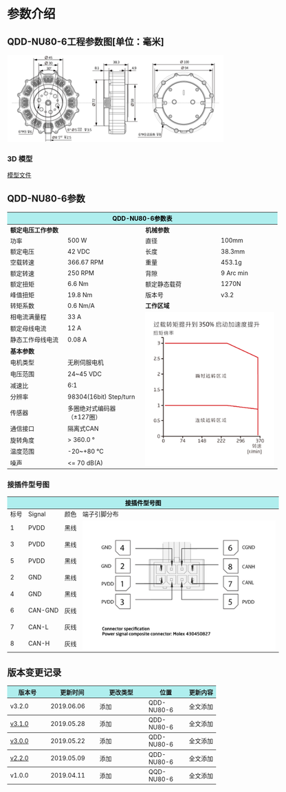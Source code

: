 # 参数介绍 
## QDD-NU80-6工程参数图[单位：毫米]
![QDD-NU80-6_v3_2]( ../img/Qdd_NU80_6_v3_2三视图.png ) 
### 3D 模型
[模型文件]( ../img/QDD-NU80-6_v3_2.step.zip )


## QDD-NU80-6参数

<table style="width:700px"><thead><tr><th colspan="4" style="background: PaleTurquoise; color: black;">QDD-NU80-6参数表</th></tr></thead><tbody><tr><td colspan="2" width=50%><b>额定电压工作参数</b></td><td colspan="2" width=50%><b>机械参数</b></td></tr><tr><td>功率</td><td> 500 W</td><td>直径</td><td>100mm</td></tr><tr><td>额定电压</td><td>42 VDC</td><td>长度</td><td>38.3mm</td></tr><tr><td>空载转速</td><td>366.67 RPM</td><td>重量</td><td> 453.1g</td></tr><tr><td>额定转速</td><td>250 RPM</td><td>背隙</td><td>9 Arc min</td></tr><tr><td>额定扭矩</td><td>6.6 Nm</td><td>额定静态载荷</td><td>1270N</td></tr><tr><td>峰值扭矩</td><td>19.8 Nm</td><td>版本号</td><td>v3.2</td></tr><tr><td>转矩系数</td><td>0.6 Nm/A</td><td colspan="2"><b>工作区域</b></td></tr><tr><td>相电流满量程</td><td>33 A</td><td colspan="2" rowspan="13"><img src="../img/QDD-NU80-6_v3_0曲线.png" style="width:300px"></td></tr><tr><td>额定母线电流</td><td>12 A</td></tr><tr><td>静态工作母线电流</td><td>0.08  A</td></tr><tr><td colspan="2"><b>基本参数</b></td></tr><tr><td>电机类型</td><td>无刷伺服电机</td></tr><tr><td>电压范围</td><td>24~45 VDC</td></tr><tr><td>减速比</td><td>6:1</td></tr><tr><td>分辨率</td><td>98304(16bit) Step/turn  </td></tr><tr><td>传感器</td><td>多圈绝对式编码器</br>（±127圈）</td></tr><tr><td>通信接口</td><td>隔离式CAN</td></tr><tr><td>旋转角度</td><td>> 360.0 °</td></tr><tr><td>温度范围</td><td>-20~+80 °C</td></tr><tr><td>噪声</td><td><= 70 dB(A)</td></tr></tbody></table>


### 接插件型号图

<table class="tableizer-table" style="width:700px">
<thead><tr class="tableizer-firstrow"><th colspan="4" style="background: PaleTurquoise; color: black;">接插件型号图</th></tr></thead><tbody><tr><td>标号</td><td>Signal</td><td>颜色</td><td >端子引脚分布</td></tr><tr><td>1</td><td>PVDD</td><td>黑线</td><td rowspan="9"><img src="../img/配线2-2.png" style="width:450px"></td></tr><tr><td>3</td><td>PVDD</td><td>黑线</td></tr><tr><td>5</td><td>PVDD</td><td>黑线</td></tr><tr><td>2</td><td>GND</td><td>黑线</td></tr><tr><td>4</td><td>GND</td><td>黑线</td></tr><tr><td>6</td><td>CAN-GND</td><td>灰线</td></tr><tr><td>7</td><td>CAN-L</td><td>灰线</td></tr><tr><td>8</td><td>CAN-H</td><td>灰线</td></tr></tbody></table>

## 版本变更记录

<table style="width:600px"><thead><tr style="background:PaleTurquoise"><th style="width:80px">版本号</th><th style="width:100px">更新时间</th><th style="width:100px">更改类型</th><th style="width:80px">位置</th><th>更新内容</th></tr></thead><tbody><tr><td>v3.2.0</td><td>2019.06.06</td><td>添加</td><td>QDD-NU80-6</td><td>全文添加</th></tr></thead><tbody><tr><td><a href="http://innfos.com/wiki/cn/index.html#!pages/QDD-NU80-6_v3_1.md">v3.1.0 </a></td><td>2019.05.28</td><td>添加</td><td>QDD-NU80-6</td><td>全文添加</th></tr></thead><tbody><tr><td><a href="http://innfos.com/wiki/cn/index.html#!pages/QDD-NU80-6_v3_0.md">v3.0.0 </a></td><td>2019.05.22</td><td>添加</td><td>QDD-NU80-6</td><td>全文添加</th></tr></thead><tbody><tr><td><a href="http://innfos.com/wiki/cn/index.html#!pages/QDD-NU80-6_v2_2.md">v2.2.0 </a></td><td>2019.05.09</td><td>添加</td><td>QDD-NU80-6</td><td>全文添加</th></tr></thead><tbody><tr><td>v1.0.0</td><td>2019.04.11</td><td>添加</td><td>QQD-NU80-6</td><td>全文添加</td></tbody></table>



